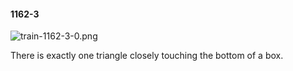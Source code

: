 #### 1162-3
![train-1162-3-0.png](https://github.com/lil-lab/nlvr/raw/master/nlvr/train/images/22/train-1162-3-0.png "train-1162-3-0.png")

There is exactly one triangle closely touching the bottom of a box.
